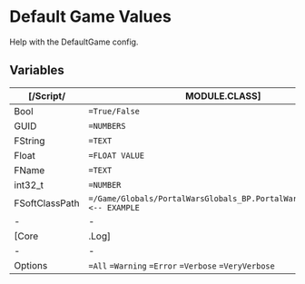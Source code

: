 # Default Game Values
Help with the DefaultGame config.

## Variables
| [/Script/ | MODULE.CLASS] |
| - | - |
| Bool | `=True/False` |
| GUID | `=NUMBERS` |
| FString | `=TEXT` |
| Float | `=FLOAT VALUE` |
| FName | `=TEXT` |
| int32_t | `=NUMBER` |
| FSoftClassPath | `=/Game/Globals/PortalWarsGlobals_BP.PortalWarsGlobals_BP_C` `<-- EXAMPLE` |
| - | - |
| [Core | .Log] |
| - | - |
| Options | `=All` `=Warning` `=Error` `=Verbose` `=VeryVerbose` |